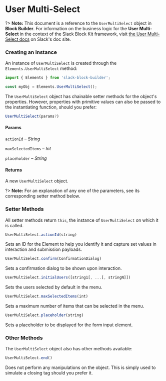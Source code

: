 # User Multi-Select

?> **Note:** This document is a reference to the `UserMultiSelect` object in **Block Builder**. For information on the business logic for the **User Multi-Select** in the context of the Slack Block Kit framework, visit [the User Multi-Select docs](https:&#x2F;&#x2F;api.slack.com&#x2F;reference&#x2F;block-kit&#x2F;block-elements#users_multi_select) on Slack's doc site.

### Creating an Instance 

An instance of `UserMultiSelect` is created through the `Elements.UserMultiSelect` method:

```javascript
import { Elements } from 'slack-block-builder';

const myObj = Elements.UserMultiSelect();
```


The `UserMultiSelect` object has chainable setter methods for the object's properties. However, properties with primitive values can also be passed to the instantiating function, should you prefer:

```javascript
UserMultiSelect(params?)
```

#### Params

`actionId` – *String*

`maxSelectedItems` – *Int*

`placeholder` – *String*

#### Returns

A new `UserMultiSelect` object.

?> **Note:** For an explanation of any one of the parameters, see its corresponding setter method below.

### Setter Methods

All setter methods return `this`, the instance of `UserMultiSelect` on which it is called.

```javascript
UserMultiSelect.actionId(string)
```

Sets an ID for the Element to help you identify it and capture set values in interaction and submission payloads.
```javascript
UserMultiSelect.confirm(ConfirmationDialog)
```

Sets a confirmation dialog to be shown upon interaction.
```javascript
UserMultiSelect.initialUsers([string1[, ...[, stringN]])
```

Sets the users selected by default in the menu.
```javascript
UserMultiSelect.maxSelectedItems(int)
```

Sets a maximum number of items that can be selected in the menu.
```javascript
UserMultiSelect.placeholder(string)
```

Sets a placeholder to be displayed for the form input element.


### Other Methods

The `UserMultiSelect` object also has other methods available:

```javascript
UserMultiSelect.end()
```

Does not perform any manipulations on the object. This is simply used to simulate a closing tag should you prefer it.

